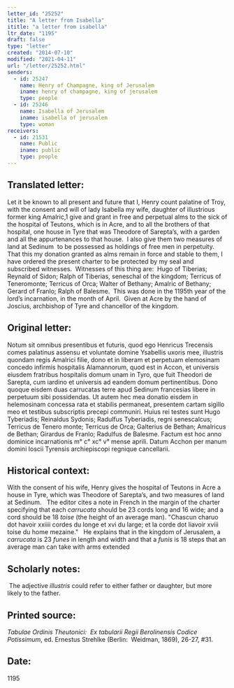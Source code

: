 ```yaml
---
letter_id: "25252"
title: "A letter from Isabella"
ititle: "a letter from isabella"
ltr_date: "1195"
draft: false
type: "letter"
created: "2014-07-10"
modified: "2021-04-11"
url: "/letter/25252.html"
senders:
  - id: 25247
    name: Henry of Champagne, king of Jerusalem
    iname: henry of champagne, king of jerusalem
    type: people
  - id: 25246
    name: Isabella of Jerusalem
    iname: isabella of jerusalem
    type: woman
receivers:
  - id: 21531
    name: Public
    iname: public
    type: people
---
```

<h2> Translated letter:</h2><p>Let it be known to all present and future that I, Henry count palatine of Troy, with the consent and will of lady Isabella my wife, daughter of illustrious former king Amalric,1 give and grant in free and perpetual alms to the sick of the hospital of Teutons, which is in Acre, and to all the brothers of that hospital, one house in Tyre that was Theodore of Sarepta’s, with a garden and all the appurtenances to that house.&nbsp; I also give them two measures of land at Sedinum&nbsp; to be possessed as holdings of free men in perpetuity.&nbsp; That this my donation granted as alms remain in force and stable to them, I have ordered the present charter to be protected by my seal and subscribed witnesses.&nbsp; Witnesses of this thing are:&nbsp; Hugo of Tiberias; Reynald of Sidon; Ralph of Tiberias, seneschal of the kingdom; Terricus of Teneromonte; Terricus of Orca; Walter of Bethany; Amalric of Bethany; Gerard of Franlo; Ralph of Balesme.&nbsp; This was done in the 1195th year of the lord’s incarnation, in the month of April.&nbsp; Given at Acre by the hand of Joscius, archbishop of Tyre and chancellor of the kingdom.</p><h2 class="mt-4"> Original letter:</h2><p>Notum sit omnibus presentibus et futuris, quod ego Henricus Trecensis comes palatinus assensu et voluntate domine Ysabellis uxoris mee, illustris quondam regis Amalrici filie, dono et in liberam et perpetuam elemosinam concedo infirmis hospitalis Alamannorum, quod est in Accon, et universis eius­dem fratribus hospitalis domum unam in Tyro, que fuit Theodori de Sarepta, cum iardino et universis ad eandem domum pertinentibus. Dono quoque eisdem duas carrucatas terre apud Sedinum francesias libere in perpetuum sibi possidendas. Ut autem hec mea donatio eisdem in helemosinam concessa rata et stabilis permaneat, presentem cartam sigillo meo et testibus subscriptis precepi communiri. Huius rei testes sunt Hugo Tyberiadis; Reinaldus Sydonis; Radulfus Tyberiadis, regni senescalcus; Terricus de Tenero monte; Terricus de Orca; Galterius de Bethan; Amalricus de Bethan; Girardus de Franlo; Ra­dulfus de Balesme. Factum est hoc anno dominice incarnationis m° c° xc° v° mense aprili. Datum Acchon per manum domini Ioscii Tyrensis archiepiscopi regnique cancellarii.</p><h2 class="mt-4"> Historical context:</h2><p>With the consent of his wife, Henry gives the hospital of Teutons in Acre a house in Tyre, which was Theodore of Sarepta’s, and two measures of land at Sedinum. &nbsp; The editor cites a note in French in the margin of the charter specifying that each <em>carrucata</em> should be 23 cords long and 16 wide; and a cord should be 18<em> toise</em> (the height of an average man). "Chascun charuo dot havoir xxiiii cordes du longe et xvi du large; et la corde dot liavoir xviii toise du home mezaine." &nbsp; He explains that in the kingdom of Jerusalem, a <em>carrucata</em> is 23<em> funes</em> in length and width and that a <em><span style="background-color: transparent;">funis&nbsp;</span></em><span style="background-color: transparent;">is 18 steps that an average man can take with arms extended</span></p><h2 class="mt-4"> Scholarly notes:</h2><p>&nbsp;The adjective <em>illustris</em> could refer to either father or daughter, but more likely to the father.</p><h2 class="mt-4"> Printed source:</h2><p><i>Tabulae Ordinis Theutonici:&nbsp; Ex tabularii Regii Berolinensis Codice Potissimum</i>, ed. Ernestus Strehlke (Berlin:&nbsp; Weidman, 1869), 26-27, #31.</p><h2 class="mt-4"> Date:</h2>1195